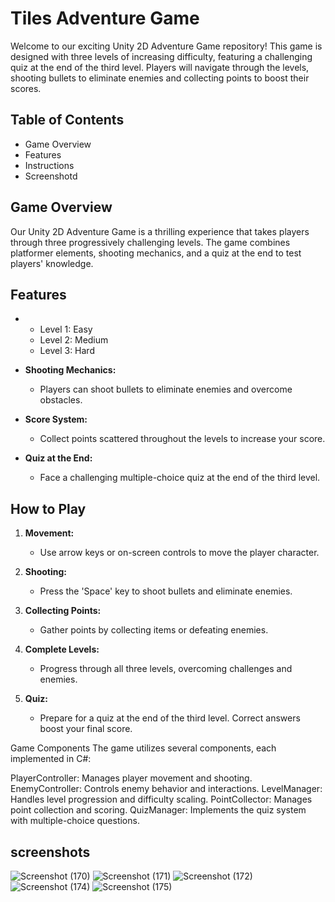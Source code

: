 # Tiles Adventure Game

Welcome to our exciting Unity 2D Adventure Game repository! This game is designed with three levels of increasing difficulty, featuring a challenging quiz at the end of the third level. Players will navigate through the levels, shooting bullets to eliminate enemies and collecting points to boost their scores.

## Table of Contents
- Game Overview
- Features
- Instructions
- Screenshotd


## Game Overview
Our Unity 2D Adventure Game is a thrilling experience that takes players through three progressively challenging levels. The game combines platformer elements, shooting mechanics, and a quiz at the end to test players' knowledge.

## Features
- 
  - Level 1: Easy
  - Level 2: Medium
  - Level 3: Hard

- **Shooting Mechanics:**
  - Players can shoot bullets to eliminate enemies and overcome obstacles.

- **Score System:**
  - Collect points scattered throughout the levels to increase your score.

- **Quiz at the End:**
  - Face a challenging multiple-choice quiz at the end of the third level.

## How to Play
1. **Movement:**
   - Use arrow keys or on-screen controls to move the player character.
   
2. **Shooting:**
   - Press the 'Space' key to shoot bullets and eliminate enemies.

3. **Collecting Points:**
   - Gather points by collecting items or defeating enemies.

4. **Complete Levels:**
   - Progress through all three levels, overcoming challenges and enemies.

5. **Quiz:**
   - Prepare for a quiz at the end of the third level. Correct answers boost your final score.


Game Components
The game utilizes several components, each implemented in C#:

PlayerController: Manages player movement and shooting.
EnemyController: Controls enemy behavior and interactions.
LevelManager: Handles level progression and difficulty scaling.
PointCollector: Manages point collection and scoring.
QuizManager: Implements the quiz system with multiple-choice questions.


## screenshots

![Screenshot (170)](https://github.com/omkar07070/Tiles/assets/150511938/272c887c-d9a1-4eb9-a3ff-91f649506774)
![Screenshot (171)](https://github.com/omkar07070/Tiles/assets/150511938/283f8357-1c3a-446c-a9a3-85883dedd124)
![Screenshot (172)](https://github.com/omkar07070/Tiles/assets/150511938/4bff0785-33dd-4ed0-8967-7f1ed7c6a27f)
![Screenshot (174)](https://github.com/omkar07070/Tiles/assets/150511938/a95500cb-1a9b-47ad-83fa-515b34094006)
![Screenshot (175)](https://github.com/omkar07070/Tiles/assets/150511938/73a2641d-8410-4427-b709-ef571413039c)






